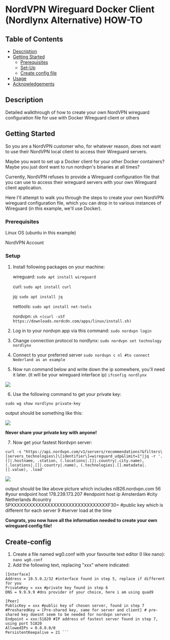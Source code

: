  # NordVPN Wireguard Docker Client (Nordlynx Alternative) HOW-TO

## Table of Contents

- [Description](#description)
- [Getting Started](#getting-started)
  - [Prerequisites](#prerequisites)
  - [Set-Up](#setup)
  - [Create config file](#create-config)
- [Usage](#usage)
- [Acknowledgements](#acknowledgements)

## Description

Detailed walkthrough of how to create your own NordVPN wireguard configuration file for use with Docker Wireguard client or others

## Getting Started

So you are a NordVPN customer who, for whatever reason, does not want to use their NordVPN local client to access their Wireguard servers.

Maybe you want to set up a Docker client for your other Docker containers?  Maybe you just dont want to run nordvpn's binaries at all times?

Currently, NordVPN refuses to provide a Wireguard configuration file that you can use to access their wireguard servers with your own Wireguard client application.

Here I'll attempt to walk you through the steps to create your own NordVPN wireguard configuration file, which you can drop in to various instances of Wireguard (in this example, we'll use Docker).

### Prerequisites

Linux OS (ubuntu in this example)

NordVPN Account

### Setup

1. Install following packages on your machine:

    wireguard: ```sudo apt install wireguard```

    curl: ```sudo apt install curl```

    jq: ```sudo apt install jq```

    nettools: ```sudo apt install net-tools```

    nordvpn: ```sh <(curl -sSf https://downloads.nordcdn.com/apps/linux/install.sh)```

2. Log in to your nordvpn app via this command:
```sudo nordvpn login```

3. Change connection protocol to nordlynx:
```sudo nordvpn set technology nordlynx```

4. Connect to your preferred server
```sudo nordvpn c nl #to connect Nederland as an example```

5. Now run command below and write down the ip somewhere, you'll need it later. (it will be your wireguard interface ip)
```ifconfig nordlynx```

<img src="https://forum.openwrt.org/uploads/default/original/3X/d/2/d203de32a20b063ce11f03407538c96abb4bc991.png">

6. Use the following command to get your private key:

```sudo wg show nordlynx private-key```

output should be something like this:

<img src="https://forum.openwrt.org/uploads/default/original/3X/3/8/38407e183d31e9b52617f31d70424047156d3a1e.png">

**Never share your private key with anyone!**

7. Now get your fastest Nordvpn server:

```curl -s "https://api.nordvpn.com/v1/servers/recommendations?&filters\[servers_technologies\]\[identifier\]=wireguard_udp&limit=1"|jq -r '.[]|.hostname, .station, (.locations|.[]|.country|.city.name), (.locations|.[]|.country|.name), (.technologies|.[].metadata|.[].value), .load'```

<img src="https://forum.openwrt.org/uploads/default/original/3X/1/c/1c3402ae4864e6499a67b9e1cc4fb6f4a97b79f4.png">

output should be like above picture which includes
nl826.nordvpn.com 56 #your endpoint host
178.239.173.207 #endpoint host ip
Amsterdam #city
Netherlands #country
5PXXXXXXXXXXXXXXXXXXXXXXXXXXXXXXXXF30= #public key which is different for each server
9 #server load at the time

**Congrats, you now have all the information needed to create your own wireguard config file!**

## Create-config

1. Create a file named wg0.conf with your favourite text editor (I like nano):
```nano wg0.conf```
2. Add the following text, replacing "xxx" where indicated:
```
[Interface]
Address = 10.5.0.2/32 #interface found in step 5, replace if different for you
PrivateKey = xxx #private key found in step 6
DNS = 9.9.9.9 #dns provider of your choice, here i am using quad9

[Peer]
PublicKey = xxx #public key of chosen server, found in step 7
#PresharedKey = [Pre-shared key, same for server and client] # pre-shared key doesnt seem to be needed for nordvpn servers
Endpoint = xxx:51820 #IP address of fastest server found in step 7, using port 51820
AllowedIPs = 0.0.0.0/0
PersistentKeepalive = 21 ```
